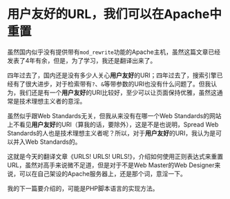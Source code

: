 # 用户友好的URL，我们可以在Apache中重置

虽然国内似乎没有提供带有`mod_rewrite`功能的Apache主机，虽然这篇文章已经发表了4年有余，但是，为了学习，我还是翻译出来了。

四年过去了，国内还是没有多少人关心**用户友好**的URI；四年过去了，搜索引擎已经有了很大进步，对于检索带有`?`、`&`等带参数的URI也没有什么问题了。但我认为，我们还是有一个**用户友好**的URI比较好，至少可以让页面保持优雅，虽然这通常是技术理想主义者的意淫。

虽然似乎跟Web Standards无关，但我从来没有在哪一个Web Standards的网站上不看见**用户友好**的URI（算我的话，要除外），这是不是也说明，Spread Web Standards的人也是技术理想主义者呢？所以，对于**用户友好**的URI，我认为是可以并入Web Standards的。

这就是今天的翻译文章《URLS! URLS! URLS!》，介绍如何使用正则表达式来重置URL，虽然对高手来说微不足道，但是对于不是Web Master的Web Designer来说，可以在自己架设的Apache服务器上，还是那个词，意淫一下。

我的下一篇要介绍的，可能是PHP脚本语言的实现方法。
